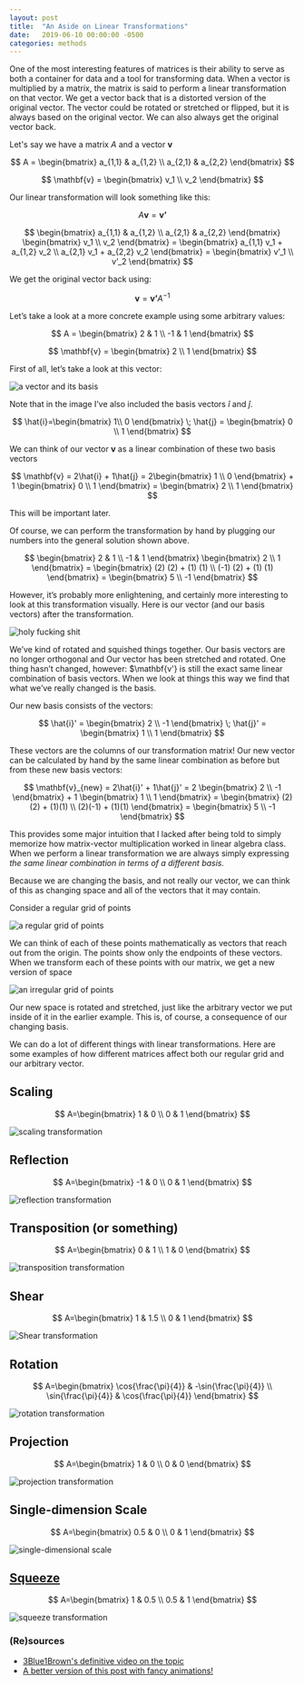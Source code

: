 ```yaml
---
layout: post
title:  "An Aside on Linear Transformations"
date:   2019-06-10 00:00:00 -0500
categories: methods
---
```


One of the most interesting features of matrices is their ability to serve as
both a container for data and a tool for transforming data. When a vector is
multiplied by a matrix, the matrix is said to perform a linear transformation
on that vector. We get a vector back that is a distorted version of the
original vector. The vector could be rotated or stretched or flipped, but it is
always based on the original vector. We can also always get the original vector
back.

Let's say we have a matrix $A$ and a vector $\mathbf{v}$

$$
A = \begin{bmatrix}
    a_{1,1} & a_{1,2} \\
    a_{2,1} & a_{2,2}
    \end{bmatrix}
$$

$$
\mathbf{v} = \begin{bmatrix}
             v_1 \\
             v_2
             \end{bmatrix}
$$

Our linear transformation will look something like this:

$$ A\mathbf{v}=\mathbf{v’} $$

$$
\begin{bmatrix} a_{1,1} & a_{1,2} \\ a_{2,1} & a_{2,2} \end{bmatrix} \begin{bmatrix} v_1 \\ v_2 \end{bmatrix} = \begin{bmatrix} a_{1,1} v_1 + a_{1,2} v_2 \\ a_{2,1} v_1 + a_{2,2} v_2 \end{bmatrix} = \begin{bmatrix} v’_1 \\ v’_2 \end{bmatrix}
$$

We get the original vector back using:

$$ \mathbf{v} = \mathbf{v’}A^{-1} $$

Let’s take a look at a more concrete example using some arbitrary values:

$$ A = \begin{bmatrix} 2 & 1  \\ -1 & 1  \end{bmatrix} $$

$$ \mathbf{v} = \begin{bmatrix} 2 \\ 1 \end{bmatrix} $$

First of all, let’s take a look at this vector:

![a vector and its basis](../assets/linear-transformations/before_trans-1.png)

Note that in the image I’ve also included the basis vectors $\hat{i}$ and
$\hat{j}$.

$$ \hat{i}=\begin{bmatrix} 1\\ 0 \end{bmatrix} \; \hat{j} = \begin{bmatrix} 0 \\ 1 \end{bmatrix} $$

We can think of our vector $\mathbf{v}$ as a linear combination of these two 
basis vectors

$$ \mathbf{v} = 2\hat{i} + 1\hat{j} = 2\begin{bmatrix} 1 \\ 0 \end{bmatrix} + 1 \begin{bmatrix} 0 \\ 1 \end{bmatrix} = \begin{bmatrix} 2 \\ 1 \end{bmatrix} $$

This will be important later.

Of course, we can perform the transformation by hand by plugging our numbers
into the general solution shown above.

$$ \begin{bmatrix} 2 & 1 \\ -1 & 1 \end{bmatrix} \begin{bmatrix} 2 \\ 1 \end{bmatrix} = \begin{bmatrix} (2) (2) + (1) (1) \\ (-1) (2) + (1) (1) \end{bmatrix} = \begin{bmatrix} 5 \\ -1 \end{bmatrix} $$

However, it’s probably more enlightening, and certainly more interesting to
look at this transformation visually. Here is our vector (and our basis
vectors) after the transformation.

![holy fucking shit](../assets/linear-transformations/after_trans.png)

We’ve kind of rotated and squished things together. Our basis vectors are no
longer orthogonal and Our vector has been stretched and rotated. One thing 
hasn’t changed, however: $\mathbf{v'} is still the exact same linear
combination of basis vectors. When we look at things this way we find that
what we’ve really changed is the basis.

Our new basis consists of the vectors:

$$ \hat{i}' = \begin{bmatrix} 2 \\ -1 \end{bmatrix} \; \hat{j}' = \begin{bmatrix} 1 \\ 1 \end{bmatrix} $$

These vectors are the columns of our transformation matrix! Our new vector can
be calculated by hand by the same linear combination as before but from these
new basis vectors:

$$ \mathbf{v}_{new} = 2\hat{i}' + 1\hat{j}' = 2 \begin{bmatrix} 2 \\ -1 \end{bmatrix} + 1 \begin{bmatrix} 1 \\ 1 \end{bmatrix} = \begin{bmatrix} (2)(2) + (1)(1) \\ (2)(-1) + (1)(1) \end{bmatrix} = \begin{bmatrix} 5 \\ -1 \end{bmatrix} $$

This provides some major intuition that I lacked after being told to simply
memorize how matrix-vector multiplication worked in linear algebra class. When
we perform a linear transformation we are always simply expressing *the same
linear combination in terms of a different basis.*

Because we are changing the basis, and not really our vector, we can think of
this as changing space and all of the vectors that it may contain.

Consider a regular grid of points

![a regular grid of points](../assets/linear-transformations/before_grid.png)

We can think of each of these points mathematically as vectors that reach out
from the origin. The points show only the endpoints of these vectors. When we
transform each of these points with our matrix, we get a new version of space

![an irregular grid of points](../assets/linear-transformations/after_grid.png)

Our new space is rotated and stretched, just like the arbitrary vector we put
inside of it in the earlier example. This is, of course, a consequence of our
changing basis.

We can do a lot of different things with linear transformations. Here are some
examples of how different matrices affect both our regular grid and our
arbitrary vector.

## Scaling

$$ A=\begin{bmatrix} 1 & 0 \\ 0 & 1 \end{bmatrix} $$

![scaling transformation](../assets/linear-transformations/scale.png)

## Reflection

$$ A=\begin{bmatrix} -1 & 0 \\ 0 & 1 \end{bmatrix} $$

![reflection transformation](../assets/linear-transformations/reflection.png)

## Transposition (or something)

$$ A=\begin{bmatrix} 0 & 1 \\ 1 & 0 \end{bmatrix} $$

![transposition transformation](../assets/linear-transformations/transpose.png)

## Shear

$$ A=\begin{bmatrix} 1 & 1.5 \\ 0 & 1 \end{bmatrix} $$

![Shear transformation](../assets/linear-transformations/shear.png)

## Rotation

$$ A=\begin{bmatrix} \cos{\frac{\pi}{4}} & -\sin{\frac{\pi}{4}} \\ \sin{\frac{\pi}{4}} & \cos{\frac{\pi}{4}} \end{bmatrix} $$

![rotation transformation](../assets/linear-transformations/rotation.png)

## Projection

$$ A=\begin{bmatrix} 1 & 0 \\ 0 & 0 \end{bmatrix} $$

![projection transformation](../assets/linear-transformations/projection.png)

## Single-dimension Scale

$$ A=\begin{bmatrix} 0.5 & 0 \\ 0 & 1 \end{bmatrix} $$

![single-dimensional scale](../assets/linear-transformations/dim_change.png)

## [Squeeze](https://www.youtube.com/watch?v=RQciegmLPAo)

$$ A=\begin{bmatrix} 1 & 0.5 \\ 0.5 & 1 \end{bmatrix} $$

![squeeze transformation](../assets/linear-transformations/squeeze.png)

### (Re)sources

- [3Blue1Brown's definitive video on the topic](https://www.youtube.com/watch?v=kYB8IZa5AuE&list=PLZHQObOWTQDPD3MizzM2xVFitgF8hE_ab&index=3)
- [A better version of this post with fancy animations!](https://dododas.github.io/linear-algebra-with-python/posts/16-12-29-2d-transformations.html)
